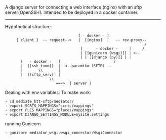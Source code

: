 A django server for connecting a web interface (nginx) with an sftp server(OpenSSH).
Intended to be deployed in a docker container.

----

Hypothetical structure:

```
                                 [ - docker - ]
     { client }  -- request-->   |  [[nginx]  |   -- rev-proxy--
                                                               /
                                  [      - docker -     ]     /                       
                                  | [[gunicorn (wsgi)]] | <--    
                                  | | [[django (py)]] | |
       [   - docker -   ]                        /           
       |  [[ssh_tunn]]  |  <--paramiko (SFTP) --
       |       \\       |
       |  [[sftp_serv]] |
                    \\
                       ===>  { server } 

```

Dealing with env variables:
    To make work:

    - cd mediate_htt-sftp/mediator/
    - export SCRTS_MAPPINGS="scrts/mappings"
    - export PLCS_MAPPINGS="places/mappings"
    - export DJANGO_SETTINGS_MODULE=mysite.settings

running Gunicorn
    
    - gunicorn mediator_wsgi.wsgi_connector:WsgiConnector

